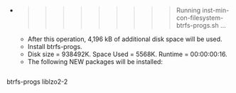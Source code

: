 * >>>>>>>>> Running inst-min-con-filesystem-btrfs-progs.sh ...
  * After this operation, 4,196 kB of additional disk space will be used.
  * Install btrfs-progs.
  * Disk size = 938492K. Space Used = 5568K. Runtime = 00:00:00:16.
  * The following NEW packages will be installed:
  ```bash
btrfs-progs liblzo2-2
  ```
